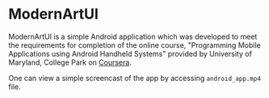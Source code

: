 # ModernArtUI
ModernArtUI is a simple Android application which was developed to meet the requirements for completion of the online course, "Programming Mobile Applications using Android Handheld Systems" provided by University of Maryland, College Park on [Coursera](https://www.coursera.org/learn/android-programming).

One can view a simple screencast of the app by accessing `android_app.mp4` file.
